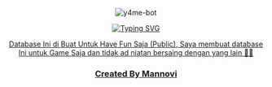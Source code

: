 
<p align="center"> 
<img src="https://telegra.ph/file/b5d5872e42cac1cb908c6.jpg" alt="y4me-bot" border="0">
<p/>

<p align="center"> 
   <a href="https://git.io/typing-svg"><img src="https://readme-typing-svg.herokuapp.com?font=Fira+Code&pause=1000&color=A800F7&random=false&width=435&lines=My+Database+Game;Created+By+Mannovi;Di+Buat+%3A+27+Desember+2023;Pakai+Saja+Jangan+Lupa+Star+om" alt="Typing SVG" alt= "UwU" /></p>

<p align="center">Database Ini di Buat Untuk Have Fun Saja (Public), Saya membuat database Ini untuk Game Saja dan tidak ad niatan bersaing dengan yang lain 🙏🙏</p>

<h3 align="center">Created By Mannovi</h3>
